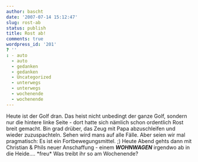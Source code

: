 ```yaml
---
author: bascht
date: '2007-07-14 15:12:47'
slug: rost-ab
status: publish
title: Rost ab!
comments: true
wordpress_id: '201'
? ''
: - auto
  - auto
  - gedanken
  - gedanken
  - Uncategorized
  - unterwegs
  - unterwegs
  - wochenende
  - wochenende
---
```


Heute ist der Golf dran. Das heist nicht unbedingt der ganze Golf,
sondern nur die hintere linke Seite - dort hatte sich nämlich schon
ordentlich Rost breit gemacht. Bin grad drüber, das Zeug mit Papa
abzuschleifen und wieder zuzuspachteln. Sehen wird mans auf alle
Fälle. Aber seien wir mal pragmatisch: Es ist ein
Fortbewegungsmittel. ;) Heute Abend gehts dann mit Christian &
Phils neuer Anschaffung - einem ***WOHNWAGEN*** irgendwo ab in die
Heide.... \*freu\* Was treibt ihr so am Wochenende?


